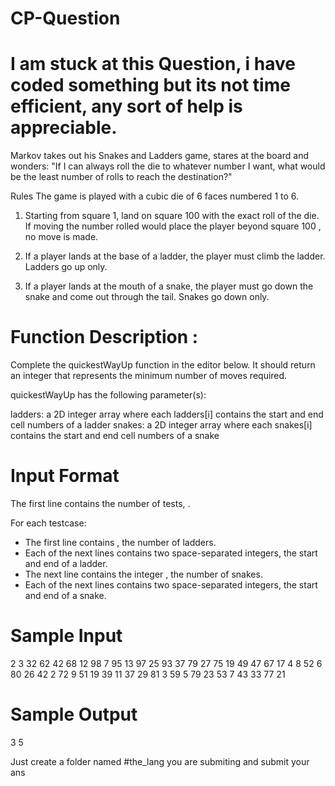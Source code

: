 # CP-Question
# I am stuck at this Question, i have coded something but its not time efficient, any sort of help is appreciable.

Markov takes out his Snakes and Ladders game, stares at the board and wonders: "If I can always roll the die to whatever number I want, what would be the least number of rolls to reach the destination?"


Rules The game is played with a cubic die of 6 faces numbered 1 to 6.

1. Starting from square 1, land on square 100 with the exact roll of the die. If moving the number rolled would place the player beyond square 100 , no move is made.

2. If a player lands at the base of a ladder, the player must climb the ladder. Ladders go up only.

3. If a player lands at the mouth of a snake, the player must go down the snake and come out through the tail. Snakes go down only.

# Function Description :

Complete the quickestWayUp function in the editor below. It should return an integer that represents the minimum number of moves required.

quickestWayUp has the following parameter(s):

ladders: a 2D integer array where each ladders[i] contains the start and end cell numbers of a ladder
snakes: a 2D integer array where each snakes[i] contains the start and end cell numbers of a snake

# Input Format

The first line contains the number of tests, .

For each testcase:
- The first line contains , the number of ladders.
- Each of the next  lines contains two space-separated integers, the start and end of a ladder.
- The next line contains the integer , the number of snakes.
- Each of the next  lines contains two space-separated integers, the start and end of a snake.

# Sample Input

2
3
32 62
42 68
12 98
7
95 13
97 25
93 37
79 27
75 19
49 47
67 17
4
8 52
6 80
26 42
2 72
9
51 19
39 11
37 29
81 3
59 5
79 23
53 7
43 33
77 21 

# Sample Output

3
5

Just create a folder named #the_lang you are submiting and submit your ans
